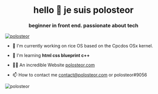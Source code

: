 <h1 align="center">hello 👋 je suis polosteor</h1>
<h3 align="center">beginner in front end. passionate about tech</h3>

<p align="left"> <a href="https://twitter.com/polosteor" target="blank"><img src="https://img.shields.io/twitter/follow/polosteor?logo=twitter&style=for-the-badge" alt="polosteor" /></a> </p>

- 🔭 I'm currently working on rice OS based on the Cpcdos OSx kernel. 

- 🌱 I'm learning **html css blueprint c++**

- 👨‍💻 An incredible Website [polosteor.com](polosteor.com)

- 📫 How to contact me contact@polosteor.com or polosteor#9056


<p><img align="center" src="https://github-readme-streak-stats.herokuapp.com/?user=polosteor&" alt="polosteor" /></p>
